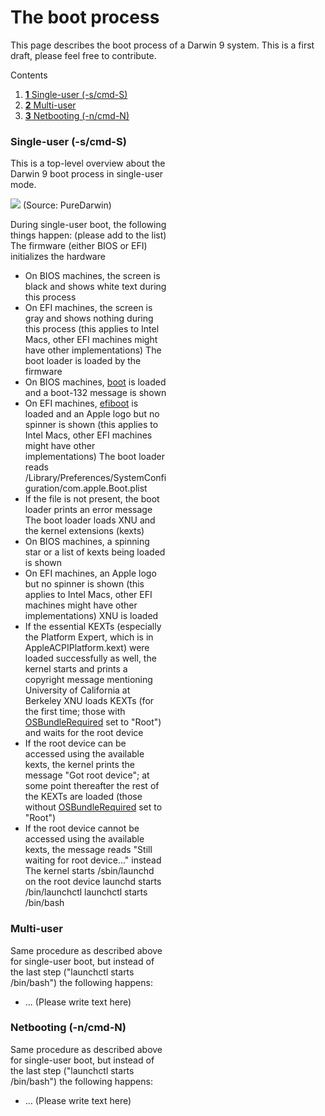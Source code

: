 The boot process
================
This page describes the boot process of a Darwin 9 system.
This is a first draft, please feel free to contribute.

<div class="sites-embed-border-off sites-embed" style="width:250px;">


Contents
1.  [**1** Single-user (-s/cmd-S)](booting.1.html#TOC-Single-user--s-cmd-S-)
2.  [**2** Multi-user](booting.1.html#TOC-Multi-user)
3.  [**3** Netbooting (-n/cmd-N)](booting.1.html#TOC-Netbooting--n-cmd-N-)

### Single-user (-s/cmd-S)
This is a top-level overview about the Darwin 9 boot process in single-user mode.


[![](http://sites.google.com/a/puredarwin.org/puredarwin/developers/booting/Bild%207.png)](http://sites.google.com/a/puredarwin.org/puredarwin/developers/booting/Bild%207.png)
(Source: PureDarwin)

During single-user boot, the following things happen: (please add to the list)
The firmware (either BIOS or EFI) initializes the hardware
-   On BIOS machines, the screen is black and shows white text during this process
-   On EFI machines, the screen is gray and shows nothing during this process (this applies to Intel Macs, other EFI machines might have other implementations)
The boot loader is loaded by the firmware
-   On BIOS machines, [boot](booting/boot.html) is loaded and a boot-132 message is shown
-   On EFI machines, [efiboot](booting/efiboot.html) is loaded and an Apple logo but no spinner is shown (this applies to Intel Macs, other EFI machines might have other implementations)
The boot loader reads /Library/Preferences/SystemConfiguration/com.apple.Boot.plist
-   If the file is not present, the boot loader prints an error message
The boot loader loads XNU and the kernel extensions (kexts)
-   On BIOS machines, a spinning star or a list of kexts being loaded is shown
-   On EFI machines, an Apple logo but no spinner is shown (this applies to Intel Macs, other EFI machines might have other implementations)
XNU is loaded
-   If the essential KEXTs (especially the Platform Expert, which is in AppleACPIPlatform.kext) were loaded successfully as well, the kernel starts and prints a copyright message mentioning University of California at Berkeley
XNU loads KEXTs (for the first time; those with [OSBundleRequired](http://developer.apple.com/documentation/Darwin/Conceptual/KEXTConcept/KEXTConceptLoading/loading_kexts.html#//apple_ref/doc/uid/20002369-97632-BABIAICJ) set to "Root") and waits for the root device
-   If the root device can be accessed using the available kexts, the kernel prints the message "Got root device"; at some point thereafter the rest of the KEXTs are loaded (those without [OSBundleRequired](http://developer.apple.com/documentation/Darwin/Conceptual/KEXTConcept/KEXTConceptLoading/loading_kexts.html#//apple_ref/doc/uid/20002369-97632-BABIAICJ) set to "Root")
-   If the root device cannot be accessed using the available kexts, the message reads "Still waiting for root device..." instead
The kernel starts /sbin/launchd on the root device
launchd starts /bin/launchctl
launchctl starts /bin/bash
### Multi-user
Same procedure as described above for single-user boot, but instead of the last step ("launchctl starts /bin/bash") the following happens:
-   ...
(Please write text here)
### Netbooting (-n/cmd-N)
Same procedure as described above for single-user boot, but instead of the last step ("launchctl starts /bin/bash") the following happens:
-   ...
(Please write text here)

